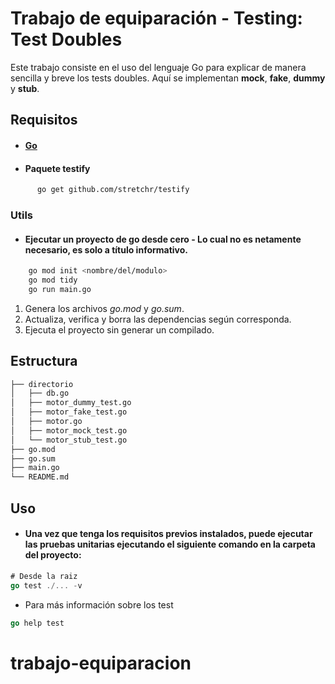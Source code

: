 # Trabajo de equiparación - Testing: Test Doubles

Este trabajo consiste en el uso del lenguaje Go para explicar de manera sencilla y breve los tests doubles. Aquí se implementan **mock**, **fake**, **dummy** y **stub**.

## Requisitos

+ #### [Go](https://go.dev/doc/install)
+ #### Paquete testify
```bash
      go get github.com/stretchr/testify 
```
### Utils
- #### Ejecutar un proyecto de go desde cero - Lo cual no es netamente necesario, es solo a título informativo.
```bash
    go mod init <nombre/del/modulo>
    go mod tidy
    go run main.go
```
1. Genera los archivos *go.mod* y *go.sum*.
2. Actualiza, verifica y borra las dependencias según corresponda.
3. Ejecuta el proyecto sin generar un compilado.
## Estructura
```bash
├── directorio
│   ├── db.go
│   ├── motor_dummy_test.go
│   ├── motor_fake_test.go
│   ├── motor.go
│   ├── motor_mock_test.go
│   └── motor_stub_test.go
├── go.mod
├── go.sum
├── main.go
└── README.md
```
## Uso
- #### Una vez que tenga los requisitos previos instalados, puede ejecutar las pruebas unitarias ejecutando el siguiente comando en la carpeta del proyecto:
```Go
# Desde la raiz
go test ./... -v
```
+ Para más información sobre los test

```Go
go help test 
```
# trabajo-equiparacion

